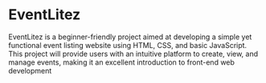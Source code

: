 # EventLitez
EventLitez is a beginner-friendly project aimed at developing a simple yet functional event listing website using HTML, CSS, and basic JavaScript. This project will provide users with an intuitive platform to create, view, and manage events, making it an excellent introduction to front-end web development
